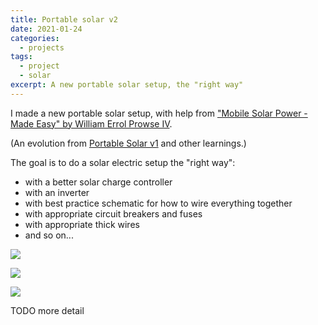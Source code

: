 ```yaml
---
title: Portable solar v2
date: 2021-01-24
categories:
  - projects
tags:
  - project
  - solar
excerpt: A new portable solar setup, the "right way"
---
```


I made a new portable solar setup, with help from ["Mobile Solar Power - Made Easy" by William Errol Prowse IV](https://www.mobile-solarpower.com/the-book.html).

(An evolution from [Portable Solar v1](http://localhost:4000/portable-solar-v1/) and other learnings.)

The goal is to do a solar electric setup the "right way":

- with a better solar charge controller
- with an inverter
- with best practice schematic for how to wire everything together
- with appropriate circuit breakers and fuses
- with appropriate thick wires
- and so on...

<div class="video-embed" data-ratio="16:9" data-type="vimeo" data-src="https://player.vimeo.com/video/796935636?h=167b282882" data-title="(2021-01-12) Portable Solar v2 : Build"></div>

![](./portable-solar-v2/mid-assembly.jpg)

![](./portable-solar-v2/assembled-inner.jpg)

![](./portable-solar-v2/solar-panels.jpg)

TODO more detail
